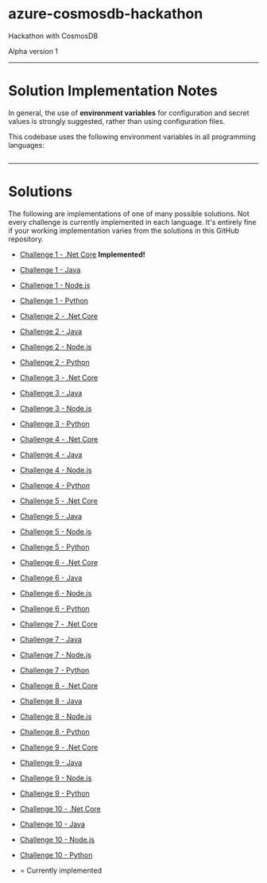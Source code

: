 # azure-cosmosdb-hackathon

Hackathon with CosmosDB

Alpha version 1

---

# Solution Implementation Notes

In general, the use of **environment variables** for configuration and secret values
is strongly suggested, rather than using configuration files.

This codebase uses the following environment variables in all programming languages:
```

```

---

# Solutions

The following are implementations of one of many possible solutions.
Not every challenge is currently implemented in each language.
It's entirely fine if your working implementation varies from the solutions
in this GitHub repository.

- [Challenge 1 - .Net Core](solutions/challenge1/dotnetcore/notes.md)  **Implemented!**
- [Challenge 1 - Java](solutions/challenge1/java/notes.md)
- [Challenge 1 - Node.js](solutions/challenge1/node/notes.md)
- [Challenge 1 - Python](solutions/challenge1/python/notes.md)

- [Challenge 2 - .Net Core](solutions/challenge2/dotnetcore/notes.md)
- [Challenge 2 - Java](solutions/challenge2/java/notes.md)
- [Challenge 2 - Node.js](solutions/challenge2/node/notes.md)
- [Challenge 2 - Python](solutions/challenge2/python/notes.md)

- [Challenge 3 - .Net Core](solutions/challenge3/dotnetcore/notes.md)
- [Challenge 3 - Java](solutions/challenge3/java/notes.md)
- [Challenge 3 - Node.js](solutions/challenge3/node/notes.md)
- [Challenge 3 - Python](solutions/challenge3/python/notes.md)

- [Challenge 4 - .Net Core](solutions/challenge4/dotnetcore/notes.md)
- [Challenge 4 - Java](solutions/challenge4/java/notes.md)
- [Challenge 4 - Node.js](solutions/challenge4/node/notes.md)
- [Challenge 4 - Python](solutions/challenge4/python/notes.md)

- [Challenge 5 - .Net Core](solutions/challenge5/dotnetcore/notes.md)
- [Challenge 5 - Java](solutions/challenge5/java/notes.md)
- [Challenge 5 - Node.js](solutions/challenge5/node/notes.md)
- [Challenge 5 - Python](solutions/challenge5/python/notes.md)

- [Challenge 6 - .Net Core](solutions/challenge6/dotnetcore/notes.md)
- [Challenge 6 - Java](solutions/challenge6/java/notes.md)
- [Challenge 6 - Node.js](solutions/challenge6/node/notes.md)
- [Challenge 6 - Python](solutions/challenge6/python/notes.md)

- [Challenge 7 - .Net Core](solutions/challenge7/dotnetcore/notes.md)
- [Challenge 7 - Java](solutions/challenge7/java/notes.md)
- [Challenge 7 - Node.js](solutions/challenge7/node/notes.md)
- [Challenge 7 - Python](solutions/challenge7/python/notes.md)

- [Challenge 8 - .Net Core](solutions/challenge8/dotnetcore/notes.md)
- [Challenge 8 - Java](solutions/challenge8/java/notes.md)
- [Challenge 8 - Node.js](solutions/challenge8/node/notes.md)
- [Challenge 8 - Python](solutions/challenge8/python/notes.md)

- [Challenge 9 - .Net Core](solutions/challenge9/dotnetcore/notes.md)
- [Challenge 9 - Java](solutions/challenge9/java/notes.md)
- [Challenge 9 - Node.js](solutions/challenge9/node/notes.md)
- [Challenge 9 - Python](solutions/challenge9/python/notes.md)

- [Challenge 10 - .Net Core](solutions/challenge10/dotnetcore/notes.md)
- [Challenge 10 - Java](solutions/challenge10/java/notes.md)
- [Challenge 10 - Node.js](solutions/challenge10/node/notes.md)
- [Challenge 10 - Python](solutions/challenge10/python/notes.md)

* = Currently implemented
